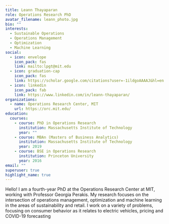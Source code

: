 ```yaml
---
title: Leann Thayaparan
role: Operations Research PhD
avatar_filename: leann_photo.jpg
bio: ""
interests:
  - Sustainable Operations
  - Operations Management
  - Optimization
  - Machine Learning
social:
  - icon: envelope
    icon_pack: fas
    link: mailto:lpgt@mit.edu
  - icon: graduation-cap
    icon_pack: fas
    link: https://scholar.google.com/citations?user=-1ildgoAAAAJ&hl=en
  - icon: linkedin
    icon_pack: fab
    link: https://www.linkedin.com/in/leann-thayaparan/
organizations:
  - name: Operations Research Center, MIT
    url: https://orc.mit.edu/
education:
  courses:
    - course: PhD in Operations Research
      institution: Massachusetts Institute of Technology
      year: ""
    - course: MBAn (Masters of Business Analytics)
      institution: Massachusetts Institute of Technology
      year: 2019
    - course: BSE in Operations Research
      institution: Princeton University
      year: 2016
email: ""
superuser: true
highlight_name: true
---
```

Hello! I am a fourth-year PhD at the Operations Research Center at MIT, working with [](https://www.mit.edu/~dbertsim/ "https\://www.mit.edu/~dbertsim/")Professor Georgia Perakis. My research focuses on the intersection of operations management, optimization and machine learning in the areas of sustainability and retail. I work on a variety of problems, focusing on consumer behavior as it relates to electric vehicles, pricing and COVID-19 forecasting